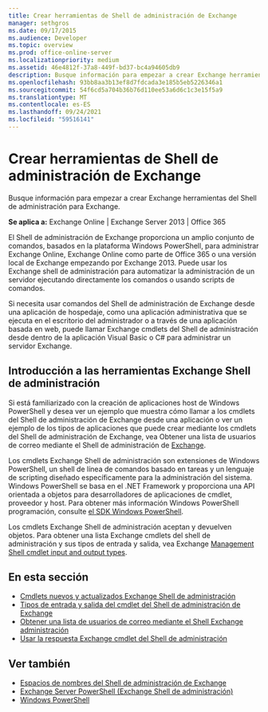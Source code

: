 ```yaml
---
title: Crear herramientas de Shell de administración de Exchange
manager: sethgros
ms.date: 09/17/2015
ms.audience: Developer
ms.topic: overview
ms.prod: office-online-server
ms.localizationpriority: medium
ms.assetid: 46e4812f-37a8-449f-bd37-bc4a94605db9
description: Busque información para empezar a crear Exchange herramientas del Shell de administración para Exchange.
ms.openlocfilehash: 93bb8aa3b13ef8d7fdcada3e185b5eb5226346a1
ms.sourcegitcommit: 54f6cd5a704b36b76d110ee53a6d6c1c3e15f5a9
ms.translationtype: MT
ms.contentlocale: es-ES
ms.lasthandoff: 09/24/2021
ms.locfileid: "59516141"
---
```

# <a name="create-exchange-management-shell-tools"></a>Crear herramientas de Shell de administración de Exchange

Busque información para empezar a crear Exchange herramientas del Shell de administración para Exchange.

**Se aplica a:** Exchange Online | Exchange Server 2013 | Office 365
  
El Shell de administración de Exchange proporciona un amplio conjunto de comandos, basados en la plataforma Windows PowerShell, para administrar Exchange Online, Exchange Online como parte de Office 365 o una versión local de Exchange empezando por Exchange 2013. Puede usar los Exchange shell de administración para automatizar la administración de un servidor ejecutando directamente los comandos o usando scripts de comandos.
  
Si necesita usar comandos del Shell de administración de Exchange desde una aplicación de hospedaje, como una aplicación administrativa que se ejecuta en el escritorio del administrador o a través de una aplicación basada en web, puede llamar Exchange cmdlets del Shell de administración desde dentro de la aplicación Visual Basic o C# para administrar un servidor Exchange.
  
## <a name="get-started-with-exchange-management-shell-tools"></a>Introducción a las herramientas Exchange Shell de administración
<a name="SP15GettingStartedTemplate_WhatDoYouNeed"> </a>

Si está familiarizado con la creación de aplicaciones host de Windows PowerShell y desea ver un ejemplo que muestra cómo llamar a los cmdlets del Shell de administración de Exchange desde una aplicación o ver un ejemplo de los tipos de aplicaciones que puede crear mediante los cmdlets del Shell de administración de Exchange, vea Obtener una lista de usuarios de correo mediante el Shell de administración de [Exchange](how-to-get-a-list-of-mail-users-by-using-the-exchange-management-shell.md).
  
Los cmdlets Exchange Shell de administración son extensiones de Windows PowerShell, un shell de línea de comandos basado en tareas y un lenguaje de scripting diseñado específicamente para la administración del sistema. Windows PowerShell se basa en el .NET Framework y proporciona una API orientada a objetos para desarrolladores de aplicaciones de cmdlet, proveedor y host. Para obtener más información Windows PowerShell programación, consulte [el SDK Windows PowerShell](https://msdn.microsoft.com/library/dd835506%28VS.85%29.aspx).
  
Los cmdlets Exchange Shell de administración aceptan y devuelven objetos. Para obtener una lista Exchange cmdlets del shell de administración y sus tipos de entrada y salida, vea Exchange [Management Shell cmdlet input and output types](exchange-management-shell-cmdlet-input-and-output-types.md).
  
## <a name="in-this-section"></a>En esta sección

- [Cmdlets nuevos y actualizados Exchange Shell de administración](new-and-updated-exchange-management-shell-cmdlets.md)  
- [Tipos de entrada y salida del cmdlet del Shell de administración de Exchange](exchange-management-shell-cmdlet-input-and-output-types.md)
- [Obtener una lista de usuarios de correo mediante el Shell Exchange administración](how-to-get-a-list-of-mail-users-by-using-the-exchange-management-shell.md)
- [Usar la respuesta Exchange cmdlet del Shell de administración](how-to-use-the-exchange-management-shell-cmdlet-response.md)


## <a name="see-also"></a>Ver también

- [Espacios de nombres del Shell de administración de Exchange](exchange-management-shell-namespaces.md)  
- [Exchange Server PowerShell (Exchange Shell de administración)](https://docs.microsoft.com/powershell/exchange/exchange-server/exchange-management-shell?view=exchange-ps)  
- [Windows PowerShell](https://msdn.microsoft.com/library/dd835506%28v=vs.85%29.aspx)
    

